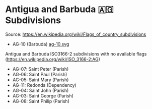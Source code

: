 # Antigua and Barbuda 🇦🇬 Subdivisions

Source: https://en.wikipedia.org/wiki/Flags_of_country_subdivisions

* AG-10 (Barbuda) [ag-10.svg](https://github.com/amckenna41/iso3166-flag-icons/blob/main/iso3166-2-icons/AG/ag-10.svg)

Antigua and Barbuda ISO3166-2 subdivisions with no available flags (https://en.wikipedia.org/wiki/ISO_3166-2:AG)

* AG-07: Saint Peter (Parish)
* AG-06: Saint Paul (Parish)
* AG-05: Saint Mary (Parish)
* AG-11: Redonda (Dependency)
* AG-04: Saint John (Parish)
* AG-03: Saint George (Parish)
* AG-08: Saint Philip (Parish)